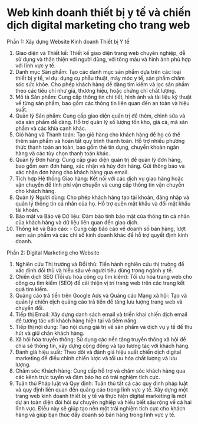 #   Web kinh doanh thiết bị y tế và chiến dịch digital marketing cho trang web

Phần 1: Xây dựng Website Kinh doanh Thiết bị Y tế

1. Giao diện và Thiết kế: Thiết kế giao diện trang web chuyên nghiệp, dễ sử dụng và thân thiện với người dùng, với tông màu và hình ảnh phù hợp với lĩnh vực y tế.
2. Danh mục Sản phẩm: Tạo các danh mục sản phẩm dựa trên các loại thiết bị y tế, ví dụ: dụng cụ phẫu thuật, máy móc y tế, sản phẩm chăm sóc sức khỏe. Cho phép khách hàng dễ dàng tìm kiếm và lọc sản phẩm theo các tiêu chí như giá, thương hiệu, hoặc chứng chỉ chất lượng.
3. Mô tả Sản phẩm: Cung cấp thông tin chi tiết, hình ảnh và tài liệu kỹ thuật về từng sản phẩm, bao gồm các thông tin liên quan đến an toàn và hiệu suất.
4. Quản lý Sản phẩm: Cung cấp giao diện quản trị để thêm, chỉnh sửa và xóa sản phẩm dễ dàng. Hỗ trợ quản lý số lượng tồn kho, giá cả, mã sản phẩm và các khía cạnh khác.
5. Giỏ hàng và Thanh toán: Tạo giỏ hàng cho khách hàng để họ có thể thêm sản phẩm và hoàn tất quy trình thanh toán. Hỗ trợ nhiều phương thức thanh toán an toàn, bao gồm thẻ tín dụng, chuyển khoản ngân hàng và các tùy chọn thanh toán khác.
6. Quản lý Đơn hàng: Cung cấp giao diện quản trị để quản lý đơn hàng, bao gồm xem đơn hàng, xác nhận và hủy đơn hàng. Gửi thông báo và xác nhận đơn hàng cho khách hàng qua email.
7. Tích hợp Hệ thống Giao hàng: Kết nối với các dịch vụ giao hàng hoặc vận chuyển để tính phí vận chuyển và cung cấp thông tin vận chuyển cho khách hàng.
8. Quản lý Người dùng: Cho phép khách hàng tạo tài khoản, đăng nhập và quản lý thông tin cá nhân của họ. Hỗ trợ quên mật khẩu và đổi mật khẩu tài khoản.
9. Bảo mật và Bảo vệ Dữ liệu: Đảm bảo tính bảo mật của thông tin cá nhân của khách hàng và dữ liệu liên quan đến giao dịch.
10. Thống kê và Báo cáo: - Cung cấp báo cáo về doanh số bán hàng, lượt xem sản phẩm và các chỉ số kinh doanh khác để hỗ trợ quyết định kinh doanh.

Phần 2: Digital Marketing cho Website

1. Nghiên cứu Thị trường và Đối thủ: Tiến hành nghiên cứu thị trường để xác định đối thủ và hiểu sâu về người tiêu dùng trong ngành y tế.
2. Chiến dịch SEO (Tối ưu hóa công cụ tìm kiếm): Tối ưu hóa trang web cho công cụ tìm kiếm (SEO) để cải thiện vị trí trang web trên các trang kết quả tìm kiếm.
3. Quảng cáo trả tiền trên Google Ads và Quảng cáo Mạng xã hội: Tạo và quản lý chiến dịch quảng cáo trả tiền để tăng lưu lượng trang web và chuyển đổi.
4. Tiếp thị Email: Xây dựng danh sách email và triển khai chiến dịch email để tương tác với khách hàng hiện tại và tiềm năng.
5. Tiếp thị nội dung: Tạo nội dung giá trị về sản phẩm và dịch vụ y tế để thu hút và giữ chân khách hàng.
6. Xã hội hóa truyền thông: Sử dụng các nền tảng truyền thông xã hội để chia sẻ thông tin, xây dựng cộng đồng và tạo tương tác với khách hàng.
7. Đánh giá hiệu suất: Theo dõi và đánh giá hiệu suất chiến dịch digital marketing để điều chỉnh chiến lược và tối ưu hóa chất lượng và lưu lượng.
8. Chăm sóc Khách hàng: Cung cấp hỗ trợ và chăm sóc khách hàng qua các kênh trực tuyến và đảm bảo họ có trải nghiệm tích cực.
9. Tuân thủ Pháp luật và Quy định: Tuân thủ tất cả các quy định pháp luật và quy định liên quan đến quảng cáo trong lĩnh vực y tế. Xây dựng một trang web kinh doanh thiết bị y tế và thực hiện digital marketing là một dự án toàn diện đòi hỏi sự chuyên nghiệp và hiểu biết sâu rộng về cả hai lĩnh vực. Điều này sẽ giúp tạo nên một trải nghiệm tích cực cho khách hàng và giúp bạn thúc đẩy doanh số bán hàng trong lĩnh vực y tế.

